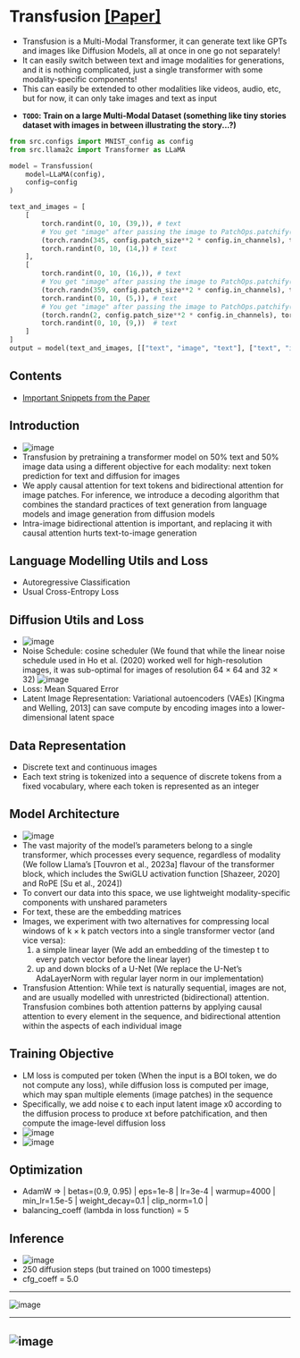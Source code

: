 # Transfusion [[Paper]](https://arxiv.org/pdf/2408.11039v1)
* Transfusion is a Multi-Modal Transformer, it can generate text like GPTs and images like Diffusion Models, all at once in one go not separately!
* It can easily switch between text and image modalities for generations, and it is nothing complicated, just a single transformer with some modality-specific components!
* This can easily be extended to other modalities like videos, audio, etc, but for now, it can only take images and text as input
<!-- * For now I have **"test-trained"** it on
  * Fashion MNIST Dataset (contains images of Fashion Items like T-shirt/top, Trouser, Pullover, Dress, Coat, Sandal, Shirt, Sneaker, Bag, Ankle boot
  * MNIST Dataset (contains images of Digits from 0 to 9)
  * I have taken the classes as text and trained it. See below for some generated examples... -->
* **`TODO`: Train on a large Multi-Modal Dataset (something like tiny stories dataset with images in between illustrating the story...?)**

```python
from src.configs import MNIST_config as config
from src.llama2c import Transformer as LLaMA

model = Transfussion(
    model=LLaMA(config),
    config=config
)

text_and_images = [
    [
        torch.randint(0, 10, (39,)), # text
        # You get "image" after passing the image to PatchOps.patchify() while preprocessing
        (torch.randn(345, config.patch_size**2 * config.in_channels), torch.randint(0, config.num_timesteps, (1,))), # (image, timestep)
        torch.randint(0, 10, (14,)) # text
    ],
    [
        torch.randint(0, 10, (16,)), # text
        # You get "image" after passing the image to PatchOps.patchify() while preprocessing
        (torch.randn(359, config.patch_size**2 * config.in_channels), torch.randint(0, config.num_timesteps, (1,))), # (image, timestep)
        torch.randint(0, 10, (5,)), # text
        # You get "image" after passing the image to PatchOps.patchify() while preprocessing
        (torch.randn(2, config.patch_size**2 * config.in_channels), torch.randint(0, config.num_timesteps, (1,))),   # (image, timestep)
        torch.randint(0, 10, (9,))  # text
    ]
]
output = model(text_and_images, [["text", "image", "text"], ["text", "image", "text", "image", "text"]])
```

## Contents
<!-- * [Test Trained on Fashion MNIST Dataset](https://github.com/VachanVY/Transfusion.torch/tree/main?tab=readme-ov-file#test-trained-on-fashion-mnist-dataset) <===> [Training Notebook with some generated samples](https://github.com/VachanVY/Transfusion.torch/blob/main/fashion_mnist_test_transfusion.ipynb)
* [Test Trained on MNIST dataset](https://github.com/VachanVY/Transfusion.torch/tree/main?tab=readme-ov-file#test-trained-on-mnist-dataset) <===> [Training Notebook with some generated samples](https://github.com/VachanVY/Transfusion.torch/blob/main/mnist_test_transfusion.ipynb) -->
* [Important Snippets from the Paper](https://github.com/VachanVY/Transfusion.torch/tree/main?tab=readme-ov-file#introduction)
  
<!-- ## Test Trained on Fashion MNIST Dataset
* Can produce 2 images of Fashion Items along with the text (in the form of tokens) shown above the respective images
  <!-- the integers above the images can be interpreted using this dictionary -->
  <!-- ```python
  {'T-shirt/top': 0,
    'Trouser': 1,
    'Pullover': 2,
    'Dress': 3,
    'Coat': 4,
    'Sandal': 5,
    'Shirt': 6,
    'Sneaker': 7,
    'Bag': 8,
    'Ankle boot': 9}
  ``` -->
  <!-- So `5` means it's a sandal and `0` means it's a T-shirt/top from the below image and just like that some more examples. Use the dictionary to interpret the tokens as text (for now, will change it)\
  ![download](https://github.com/user-attachments/assets/113abcdd-6de5-4c9e-81e6-d9a7b2671293)
  
  ---
  `8` is a bag\
  ![download](https://github.com/user-attachments/assets/6dca45c8-68be-45d8-83fa-9fa90e0a5b11)
* See [this notebook](https://github.com/VachanVY/Transfusion.torch/blob/main/fashion_mnist_test_transfusion.ipynb) for more examples.

## Test Trained on MNIST dataset
* Generates text and images in an alternating way as shown below
    
  ![download](https://github.com/user-attachments/assets/bcd1c1dd-2225-4de1-ad13-e01da6c0fc5c)
  ---
  ![download](https://github.com/user-attachments/assets/df825844-7629-44b4-9b32-06c9d66a7198)
* See [this notebook](https://github.com/VachanVY/Transfusion.torch/blob/main/mnist_test_transfusion.ipynb) for more examples -->

## Introduction
* ![image](https://github.com/user-attachments/assets/342f8647-e4bc-48bc-99ce-d53332e725b8)
* Transfusion by pretraining a transformer model on 50% text and 50% image data using a different objective for each modality: next token prediction for text and diffusion for images
* We apply causal attention for text tokens and bidirectional
attention for image patches. For inference, we introduce a decoding algorithm that combines the
standard practices of text generation from language models and image generation from diffusion
models
* Intra-image bidirectional attention is important, and replacing it with causal
attention hurts text-to-image generation

## Language Modelling Utils and Loss
* Autoregressive Classification
* Usual Cross-Entropy Loss

## Diffusion Utils and Loss
* ![image](https://github.com/user-attachments/assets/7d03be4a-4426-4191-8ebb-5cb95fc5faac)
* Noise Schedule: cosine scheduler
  (We found that while the linear noise schedule used in Ho et al. (2020) worked well for high-resolution images, it was sub-optimal for images of 
   resolution 64 × 64 and 32 × 32)
  ![image](https://github.com/user-attachments/assets/7e9bbb6f-5cb9-4b23-aa7c-a42e7fbd03e1)
* Loss: Mean Squared Error
* Latent Image Representation: Variational autoencoders (VAEs) [Kingma and Welling, 2013] can save compute by
encoding images into a lower-dimensional latent space

## Data Representation
* Discrete text and continuous images
* Each text string is tokenized into a sequence of discrete tokens from a fixed vocabulary,
where each token is represented as an integer

## Model Architecture
* ![image](https://github.com/user-attachments/assets/a185a2ed-3459-4030-9b90-78ae30e75b1d)
* The vast majority of the model’s parameters belong to a single transformer,
which processes every sequence, regardless of modality (We follow Llama’s [Touvron et al., 2023a] flavour of the transformer block, which includes the SwiGLU
activation function [Shazeer, 2020] and RoPE [Su et al., 2024])
* To convert our data into this space, we use lightweight modality-specific components with unshared parameters
* For text, these are the embedding matrices
* Images, we experiment with two alternatives for compressing local windows of k × k patch vectors into a single transformer vector (and vice versa):
  1. a simple linear layer (We add an embedding of the timestep t to every patch vector before the linear layer)
  2. up and down blocks of a U-Net (We replace the U-Net’s AdaLayerNorm with regular layer norm in our implementation)
* Transfusion Attention: While text is naturally sequential, images are not, and are usually
modelled with unrestricted (bidirectional) attention. Transfusion combines both attention patterns
by applying causal attention to every element in the sequence, and bidirectional attention within the
aspects of each individual image

## Training Objective
* LM loss is computed per token (When the input is a BOI token, we do not compute any loss), while diffusion loss is computed per image, which may span multiple
elements (image patches) in the sequence
* Specifically, we add noise ϵ to each input latent image
x0 according to the diffusion process to produce xt before patchification, and then compute the
image-level diffusion loss
* ![image](https://github.com/user-attachments/assets/75015697-691d-452a-8b20-23b3d4fbe7e6)
* ![image](https://github.com/user-attachments/assets/289d4252-1ebc-4298-8086-a0fcc5b675a3)


## Optimization
* AdamW => | betas=(0.9, 0.95) | eps=1e-8 | lr=3e-4 | warmup=4000 | min_lr=1.5e-5 | weight_decay=0.1 | clip_norm=1.0 |
* balancing_coeff (lambda in loss function) = 5

## Inference
* ![image](https://github.com/user-attachments/assets/f6e7969e-02a6-416d-90e4-ae6dca3b3c93)
* 250 diffusion steps (but trained on 1000 timesteps)
* cfg_coeff = 5.0

---
![image](https://github.com/user-attachments/assets/53992abe-c322-4031-a49f-d48924c9e52d)

---
![image](https://github.com/user-attachments/assets/70afb4df-cf92-47b3-b3a2-c74a6f6310a6)
---
